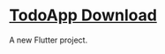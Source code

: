 # [TodoApp Download](https://zubairbhuian.onrender.com/apps/todoapp/download)

A new Flutter project.